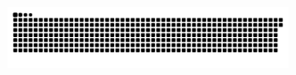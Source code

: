<picture>
  <source media="(prefers-color-scheme: dark)" srcset="https://raw.githubusercontent.com/MarineHakobyan/MarineHakobyan/2e3022722e4dd7541366038ee514d3b5dd9757eb/github-contribution-grid-snake-dark.svg" />
  <source media="(prefers-color-scheme: light)" srcset="https://raw.githubusercontent.com/MarineHakobyan/MarineHakobyan/2e3022722e4dd7541366038ee514d3b5dd9757eb/github-contribution-grid-snake.svg" />
  <img alt="github-snake" src="https://raw.githubusercontent.com/MarineHakobyan/MarineHakobyan/2e3022722e4dd7541366038ee514d3b5dd9757eb/github-contribution-grid-snake-dark.svg" />
</picture>
